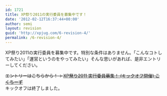 ```yaml
---
id: 1721
title: XP祭り2011の実行委員を募集中です！
date: '2012-02-12T16:37:44+00:00'
author: semi
layout: revision
guid: 'http://xpjug.com/6-revision-4/'
permalink: /6-revision-4/
---
```


XP祭り2011の実行委員を募集中です。特別な条件はありません。「こんなコトしてみたい」「運営というのをやってみたい」そんな思いがあれば、是非エントリーしてください。

<del datetime="2011-02-08T23:42:27+00:00">エントリーはこちらから！→ [XP祭り2011 実行委員募集！ (キックオフ開催) こくちーず](http://kokucheese.com/event/index/6591/)</del>  
キックオフは終了しました。